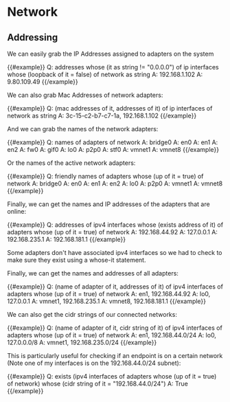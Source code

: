 # Network

## Addressing

We can easily grab the IP Addresses assigned to adapters on the system

{{#example}}
Q: addresses whose (it as string != "0.0.0.0") of ip interfaces whose (loopback of it = false) of network as string
A: 192.168.1.102
A: 9.80.109.49
{{/example}}

We can also grab Mac Addresses of network adapters:

{{#example}}
Q: (mac addresses of it, addresses of it) of ip interfaces of network as string
A: 3c-15-c2-b7-c7-1a, 192.168.1.102
{{/example}}

And we can grab the names of the network adapters:

{{#example}}
Q: names of adapters of network
A: bridge0
A: en0
A: en1
A: en2
A: fw0
A: gif0
A: lo0
A: p2p0
A: stf0
A: vmnet1
A: vmnet8
{{/example}}

Or the names of the active network adapters:

{{#example}}
Q: friendly names of adapters whose (up of it = true) of network
A: bridge0
A: en0
A: en1
A: en2
A: lo0
A: p2p0
A: vmnet1
A: vmnet8
{{/example}}

Finally, we can get the names and IP addresses of the adapters that are online:

{{#example}}
Q: addresses of ipv4 interfaces whose (exists address of it) of adapters whose (up of it = true) of network
A: 192.168.44.92
A: 127.0.0.1
A: 192.168.235.1
A: 192.168.181.1
{{/example}}

Some adapters don't have associated ipv4 interfaces so we had to check to make sure they exist using a whose-it statement.

Finally, we can get the names and addresses of all adapters:

{{#example}}
Q: (name of adapter of it, addresses of it) of ipv4 interfaces of adapters whose (up of it = true) of network
A: en1, 192.168.44.92
A: lo0, 127.0.0.1
A: vmnet1, 192.168.235.1
A: vmnet8, 192.168.181.1
{{/example}}

We can also get the cidr strings of our connected networks:

{{#example}}
Q: (name of adapter of it, cidr string of it) of ipv4 interfaces of adapters whose (up of it = true) of network
A: en1, 192.168.44.0/24
A: lo0, 127.0.0.0/8
A: vmnet1, 192.168.235.0/24
{{/example}}

This is particularly useful for checking if an endpoint is on a certain network (Note one of my interfaces is on the 192.168.44.0/24 subnet):

{{#example}}
Q: exists (ipv4 interfaces of adapters whose (up of it = true) of network) whose (cidr string of it = "192.168.44.0/24")
A: True
{{/example}}
